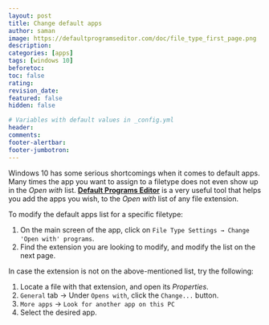 ```yaml
---
layout: post
title: Change default apps
author: saman
image: https://defaultprogramseditor.com/doc/file_type_first_page.png
description: 
categories: [apps]
tags: [windows 10]
beforetoc: 
toc: false
rating: 
revision_date: 
featured: false
hidden: false

# Variables with default values in _config.yml
header: 
comments: 
footer-alertbar: 
footer-jumbotron: 
---
```

Windows 10 has some serious shortcomings when it comes to default apps. Many times the app you want to assign to a filetype does not even show up in the *Open with* list. [**Default Programs Editor**](https://defaultprogramseditor.com/) is a very useful tool that helps you add the apps you wish, to the *Open with* list of any file extension.

To modify the default apps list for a specific filetype:
1. On the main screen of the app, click on `File Type Settings → Change 'Open with' programs`.
1. Find the extension you are looking to modify, and modify the list on the next page.

In case the extension is not on the above-mentioned list, try the following:
1. Locate a file with that extension, and open its *Properties*.
1. `General` tab → Under `Opens with`, click the `Change...` button.
1. `More apps` → `Look for another app on this PC`
1. Select the desired app.

